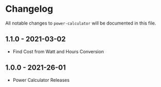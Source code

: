 # Changelog

All notable changes to `power-calculator` will be documented in this file.

## 1.1.0 - 2021-03-02

- Find Cost from Watt and Hours Conversion

## 1.0.0 - 2021-26-01

- Power Calculator Releases
